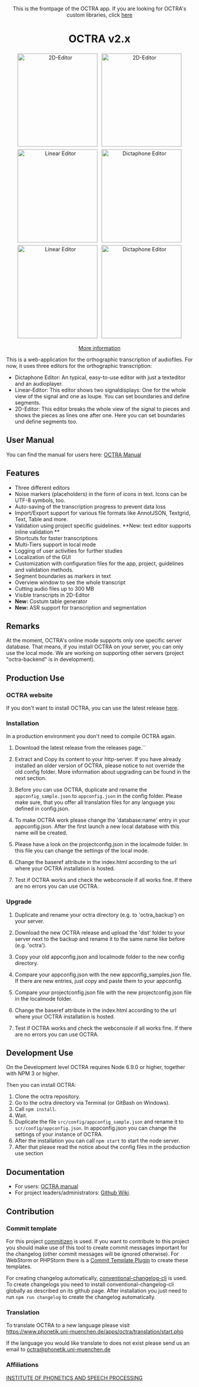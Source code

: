 <p align="center">
This is the frontpage of the OCTRA app. If you are looking for OCTRA's custom libraries, click <a href="https://github.com/IPS-LMU/octra/tree/master/libs">here</a>
</p>
<h1 align="center">OCTRA v2.x</h1>

<p align="center">
  <img style="margin:3px;border:1px solid lightgray;" width="215" height="250" src="https://www.phonetik.uni-muenchen.de/apps/octra/contents/1.3/img/features/editor3_1.png" alt="2D-Editor">
  <img style="margin:3px;border:1px solid lightgray;" width="215" height="250" src="https://www.phonetik.uni-muenchen.de/apps/octra/contents/1.3/img/features/editor3_2.png" alt="2D-Editor">
  <img style="margin:3px;border:1px solid lightgray;" width="215" height="250" src="https://www.phonetik.uni-muenchen.de/apps/octra/contents/1.3/img/features/editor2.png" alt="Linear Editor">
  <img style="margin:3px;border:1px solid lightgray;" width="215" height="250" src="https://www.phonetik.uni-muenchen.de/apps/octra/contents/1.3/img/features/editor1.png" alt="Dictaphone Editor">
  <img style="margin:3px;border:1px solid lightgray;" width="215" height="250" src="https://www.phonetik.uni-muenchen.de/apps/octra/contents/1.3/img/features/overview.png" alt="Linear Editor">
  <img style="margin:3px;border:1px solid lightgray;" width="215" height="250" src="https://www.phonetik.uni-muenchen.de/apps/octra/contents/1.3/img/features/export.png" alt="Dictaphone Editor">
</p>
<p align="center">
<a href="https://clarin.phonetik.uni-muenchen.de/apps/octra/octra/features">
  More information
</a>
</p>

This is a web-application for the orthographic transcription of audiofiles. For now, it uses three editors for the orthographic transcription:

* Dictaphone Editor: An typical, easy-to-use editor with just a texteditor and an audioplayer.
* Linear-Editor: This editor shows two signaldisplays: One for the whole view of the signal and one as loupe. You can set boundaries and define segments.
* 2D-Editor: This editor breaks the whole view of the signal to pieces and shows the pieces as lines one after one. Here you can set boundaries und define segments too.

## User Manual
You can find the manual for users here: [OCTRA Manual](https://www.phonetik.uni-muenchen.de/apps/octra/manual/1.4.0/)

## Features
* Three different editors
* Noise markers (placeholders) in the form of icons in text. Icons can be UTF-8 symbols, too.  
* Auto-saving of the transcription progress to prevent data loss
* Import/Export support for various file formats like AnnotJSON, Textgrid, Text, Table and more.
* Validation using project specific guidelines. **New: text editor supports inline validation **
* Shortcuts for faster transcriptions
* Multi-Tiers support in local mode
* Logging of user activities for further studies
* Localization of the GUI
* Customization with configuration files for the app, project, guidelines and validation methods.
* Segment boundaries as markers in text
* Overview window to see the whole transcript
* Cutting audio files up to 300 MB
* Visible transcripts in 2D-Editor
* **New:** Costum table generator
* **New:** ASR support for transcription and segmentation


## Remarks
At the moment, OCTRA's online mode supports only one specific server database. That means, if you install OCTRA on your server, you can only use the local mode. We are working on supporting other servers (project "octra-backend" is in development).

## Production Use

### OCTRA website

If you don't want to install OCTRA, you can use the latest release [here](https://www.phonetik.uni-muenchen.de/apps/octra/octra/).

### Installation
In a production environment you don't need to compile OCTRA again.

1. Download the latest release from the releases page.``

2. Extract and Copy its content to your http-server. If you have already installed an older version of OCTRA, please notice to not override the old config folder. More information about upgrading can be found in the next section.

3. Before you can use OCTRA, duplicate and rename the `appconfig_sample.json` to `appconfig.json` in the config folder. Please make sure, that you offer all translation files for any language you defined in config.json.

4. To make OCTRA work please change the 'database:name' entry in your appconfig.json. After the first launch a new local database with this name will be created.

5. Please have a look on the projectconfig.json in the localmode folder. In this file you can change the settings of the local mode.

6. Change the baseref attribute in the index.html according to the url where your OCTRA installation is hosted.

7. Test if OCTRA works and check the webconsole if all works fine. If there are no errors you can use OCTRA.

### Upgrade

1. Duplicate and rename your octra directory (e.g. to 'octra_backup') on your server.

2. Download the new OCTRA release and upload the 'dist' folder to your server next to the backup and rename it to the same name like before (e.g. 'octra').

3. Copy your old appconfig.json and localmode folder to the new config directory.

4. Compare your appconfig.json with the new appconfig_samples.json file. If there are new entries, just copy and paste them to your appconfig.

5. Compare your projectconfig.json file with the new projectconfig.json file in the localmode folder.

6. Change the baseref attribute in the index.html according to the url where your OCTRA installation is hosted.

7. Test if OCTRA works and check the webconsole if all works fine. If there are no errors you can use OCTRA.


## Development Use
On the Development level OCTRA requires Node 6.9.0 or higher, together with NPM 3 or higher.

Then you can install OCTRA:

1. Clone the octra repository.
2. Go to the octra directory via Terminal (or GitBash on Windows).
3. Call `` npm install ``.
4. Wait.
5. Duplicate the file ``src/config/appconfig_sample.json`` and rename it to ``scr/config/appconfig.json``. In appconfig.json you can change the settings of your instance of OCTRA.
6. After the installation you can call `` npm start `` to start the node server.
7. After that please read the notice about the config files in the production use section


## Documentation

* For users: [OCTRA manual](https://www.phonetik.uni-muenchen.de/apps/octra/manual/1.3.0/)
* For project leaders/administrators: [Github Wiki](https://github.com/IPS-LMU/octra/wiki).

## Contribution

### Commit template
For this project <a href="https://github.com/commitizen/cz-cli">commitizen</a> is used. If you want to contribute to this project you should make use of this tool to create commit messages important for the changelog (other commit messages will be ignored otherwise). For WebStorm or PHPStorm there is a <a href="https://plugins.jetbrains.com/plugin/9861-git-commit-template">Commit Template Plugin</a> to create these templates.

For creating changelog automatically, <a href="https://github.com/conventional-changelog/conventional-changelog/tree/master/packages/conventional-changelog-cli">conventional-changelog-cli</a> is used. To create changelogs you need to install conventional-changelog-cli globally as described on its github page. After installation you just need to run `npm run changelog` to create the changelog automatically.

### Translation
To translate OCTRA to a new language please visit https://www.phonetik.uni-muenchen.de/apps/octra/translation/start.php

If the language you would like translate to does not exist please send us an email to octra@phonetik.uni-muenchen.de


### Affiliations
[INSTITUTE OF PHONETICS AND SPEECH PROCESSING](http://www.en.phonetik.uni-muenchen.de/)
